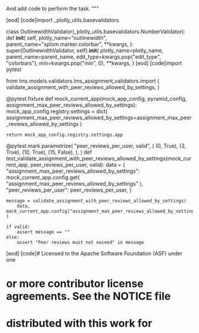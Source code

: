 

And add code to perform the task.
"""

[eod] [code]import _plotly_utils.basevalidators


class OutlinewidthValidator(_plotly_utils.basevalidators.NumberValidator):
    def __init__(
        self,
        plotly_name="outlinewidth",
        parent_name="splom.marker.colorbar",
        **kwargs,
    ):
        super(OutlinewidthValidator, self).__init__(
            plotly_name=plotly_name,
            parent_name=parent_name,
            edit_type=kwargs.pop("edit_type", "colorbars"),
            min=kwargs.pop("min", 0),
            **kwargs,
        )
[eod] [code]import pytest

from lms.models.validators.lms_assignment_validators import (
    validate_assignment_with_peer_reviews_allowed_by_settings,
)


@pytest.fixture
def mock_current_app(mock_app_config, pyramid_config, assignment_max_peer_reviews_allowed_by_settings):
    mock_app_config.registry.settings = dict(
        assignment_max_peer_reviews_allowed_by_settings=assignment_max_peer_reviews_allowed_by_settings
    )

    return mock_app_config.registry.settings.app


@pytest.mark.parametrize(
    "peer_reviews_per_user, valid",
    (
        (0, True),
        (3, True),
        (10, True),
        (15, False),
    ),
)
def test_validate_assignment_with_peer_reviews_allowed_by_settings(mock_current_app, peer_reviews_per_user, valid):
    data = {
        "assignment_max_peer_reviews_allowed_by_settings": mock_current_app.config.get(
            "assignment_max_peer_reviews_allowed_by_settings"
        ),
        "peer_reviews_per_user": peer_reviews_per_user,
    }

    message = validate_assignment_with_peer_reviews_allowed_by_settings(
        data, mock_current_app.config["assignment_max_peer_reviews_allowed_by_settings"]
    )

    if valid:
        assert message == ""
    else:
        assert "Peer reviews must not exceed" in message
[eod] [code]#  Licensed to the Apache Software Foundation (ASF) under one
#  or more contributor license agreements.  See the NOTICE file
#  distributed with this work for
